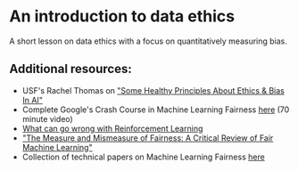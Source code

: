 An introduction to data ethics
========

A short lesson on data ethics with a focus on quantitatively measuring bias.


Additional resources:
-------


- USF's Rachel Thomas on ["Some Healthy Principles About Ethics & Bias In AI"](https://www.youtube.com/watch?v=WC1kPtG8Iz8)
- Complete Google's Crash Course in Machine Learning Fairness [here](https://developers.google.com/machine-learning/crash-course/fairness/video-lecture) (70 minute video)
- [What can go wrong with Reinforcement Learning](https://www.openai.com/blog/faulty-reward-functions/)
- ["The Measure and Mismeasure of Fairness: A Critical Review of Fair Machine Learning"](https://arxiv.org/abs/1808.00023)
- Collection of technical papers on Machine Learning Fairness [here](https://developers.google.com/machine-learning/fairness-overview/)


                                                                                
